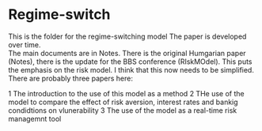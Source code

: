 # Regime-switch
This is the folder for the regime-switching model
The paper is developed over time.  
The main documents are in Notes.  There is the original Humgarian paper (Notes), there is the update for the BBS conference 
(RIskMOdel).  This puts the emphasis on the risk model.
I think that this now needs to be simplified. 
There are probably three papers here: 

1 The introduction to the use of this model as a method
2 THe use of the model to compare the effect of risk aversion, interest rates and bankig condidtions on vlunerability
3 The use of the model as a real-time risk managemnt tool
